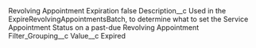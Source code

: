 <?xml version="1.0" encoding="UTF-8"?>
<CustomMetadata xmlns="http://soap.sforce.com/2006/04/metadata" xmlns:xsi="http://www.w3.org/2001/XMLSchema-instance" xmlns:xsd="http://www.w3.org/2001/XMLSchema">
    <label>Revolving Appointment Expiration</label>
    <protected>false</protected>
    <values>
        <field>Description__c</field>
        <value xsi:type="xsd:string">Used in the ExpireRevolvingAppointmentsBatch, to determine what to set the Service Appointment Status on a past-due Revolving Appointment</value>
    </values>
    <values>
        <field>Filter_Grouping__c</field>
        <value xsi:nil="true"/>
    </values>
    <values>
        <field>Value__c</field>
        <value xsi:type="xsd:string">Expired</value>
    </values>
</CustomMetadata>
